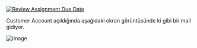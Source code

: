 [![Review Assignment Due Date](https://classroom.github.com/assets/deadline-readme-button-22041afd0340ce965d47ae6ef1cefeee28c7c493a6346c4f15d667ab976d596c.svg)](https://classroom.github.com/a/j2ZX7IYR)


Customer Account açıldığında aşağıdaki ekran görüntüsünde ki gibi bir mail gidiyor.

![image](https://github.com/user-attachments/assets/3f360269-b89d-4146-96e5-b11a87827862)

